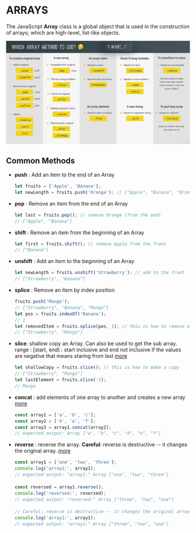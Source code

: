 # ARRAYS

The JavaScript **Array** class is a global object that is used in the construction of arrays; which are high-level, list-like objects.

![common_methods](./resource/arraysFunc.png)

## Common Methods

- **push** : Add an item to the end of an Array

  ```javascript
  let fruits = ['Apple', 'Banana'];
  let newLength = fruits.push('Orange'); // ["Apple", "Banana", "Orange"]
  ```

- **pop** : Remove an item from the end of an Array

  ```javascript
  let last = fruits.pop(); // remove Orange (from the end)
  // ["Apple", "Banana"]
  ```

- **shift** : Remove an item from the beginning of an Array

  ```javascript
  let first = fruits.shift(); // remove Apple from the front
  // ["Banana"]
  ```

- **unshift** : Add an item to the beginning of an Array

  ```javascript
  let newLength = fruits.unshift('Strawberry'); // add to the front
  // ["Strawberry", "Banana"]
  ```

- **splice** : Remove an item by index position

  ```javascript
  fruits.push('Mango');
  // ["Strawberry", "Banana", "Mango"]
  let pos = fruits.indexOf('Banana');
  // 1
  let removedItem = fruits.splice(pos, 1); // this is how to remove an item
  // ["Strawberry", "Mango"]
  ```

- **slice**: shallow copy an Array. Can also be used to get the sub array.
  range : [start, end) : start inclusive and end not inclusive
  if the values are negative that means staring from last
  [more](https://developer.mozilla.org/en-US/docs/Web/JavaScript/Reference/Global_Objects/Array/slice)

  ```javascript
  let shallowCopy = fruits.slice(); // this is how to make a copy
  // ["Strawberry", "Mango"]
  let lastElement = fruits.slice(-1);
  // Mango
  ```

- **concat** : add elements of one array to another and creates a new array [more](https://developer.mozilla.org/en-US/docs/Web/JavaScript/Reference/Global_Objects/Array/concat)
  ```javascript
  const array1 = ['a', 'b', 'c'];
  const array2 = ['d', 'e', 'f'];
  const array3 = array1.concat(array2);
  // expected output: Array ["a", "b", "c", "d", "e", "f"]
  ```
- **reverse** : reverse the array. **Careful**: reverse is destructive -- it changes the original array. [more](https://developer.mozilla.org/en-US/docs/Web/JavaScript/Reference/Global_Objects/Array/reverse)

  ```javascript
  const array1 = ['one', 'two', 'three'];
  console.log('array1:', array1);
  // expected output: "array1:" Array ["one", "two", "three"]

  const reversed = array1.reverse();
  console.log('reversed:', reversed);
  // expected output: "reversed:" Array ["three", "two", "one"]

  // Careful: reverse is destructive -- it changes the original array.
  console.log('array1:', array1);
  // expected output: "array1:" Array ["three", "two", "one"]
  ```
